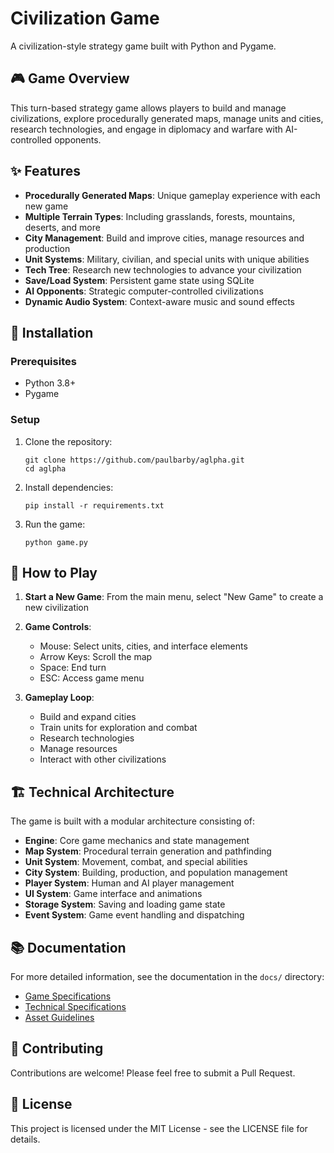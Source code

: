 # Civilization Game

A civilization-style strategy game built with Python and Pygame.

## 🎮 Game Overview

This turn-based strategy game allows players to build and manage civilizations, explore procedurally generated maps, manage units and cities, research technologies, and engage in diplomacy and warfare with AI-controlled opponents.

## ✨ Features

- **Procedurally Generated Maps**: Unique gameplay experience with each new game
- **Multiple Terrain Types**: Including grasslands, forests, mountains, deserts, and more
- **City Management**: Build and improve cities, manage resources and production
- **Unit Systems**: Military, civilian, and special units with unique abilities
- **Tech Tree**: Research new technologies to advance your civilization
- **Save/Load System**: Persistent game state using SQLite
- **AI Opponents**: Strategic computer-controlled civilizations
- **Dynamic Audio System**: Context-aware music and sound effects

## 🚀 Installation

### Prerequisites

- Python 3.8+
- Pygame

### Setup

1. Clone the repository:

   ```
   git clone https://github.com/paulbarby/aglpha.git
   cd aglpha
   ```

2. Install dependencies:

   ```
   pip install -r requirements.txt
   ```

3. Run the game:
   ```
   python game.py
   ```

## 🎯 How to Play

1. **Start a New Game**: From the main menu, select "New Game" to create a new civilization
2. **Game Controls**:

   - Mouse: Select units, cities, and interface elements
   - Arrow Keys: Scroll the map
   - Space: End turn
   - ESC: Access game menu

3. **Gameplay Loop**:
   - Build and expand cities
   - Train units for exploration and combat
   - Research technologies
   - Manage resources
   - Interact with other civilizations

## 🏗️ Technical Architecture

The game is built with a modular architecture consisting of:

- **Engine**: Core game mechanics and state management
- **Map System**: Procedural terrain generation and pathfinding
- **Unit System**: Movement, combat, and special abilities
- **City System**: Building, production, and population management
- **Player System**: Human and AI player management
- **UI System**: Game interface and animations
- **Storage System**: Saving and loading game state
- **Event System**: Game event handling and dispatching

## 📚 Documentation

For more detailed information, see the documentation in the `docs/` directory:

- [Game Specifications](docs/specifications.md)
- [Technical Specifications](docs/technical-specs.md)
- [Asset Guidelines](docs/asset-prompt.txt)

## 🤝 Contributing

Contributions are welcome! Please feel free to submit a Pull Request.

## 📜 License

This project is licensed under the MIT License - see the LICENSE file for details.

